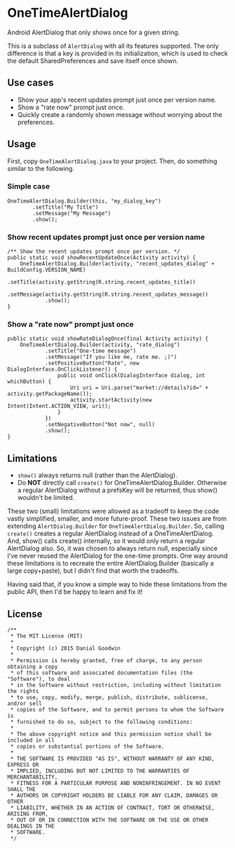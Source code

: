 # OneTimeAlertDialog
Android AlertDialog that only shows once for a given string.

This is a subclass of `AlertDialog` with all its features supported. The only difference is that a key is provided in its initialization, which is used to check the default SharedPreferences and save itself once shown.



## Use cases

- Show your app's recent updates prompt just once per version name.
- Show a "rate now" prompt just once.
- Quickly create a randomly shown message without worrying about the preferences.



## Usage
First, copy `OneTimeAlertDialog.java` to your project. Then, do something similar to the following.

### Simple case

    OneTimeAlertDialog.Builder(this, "my_dialog_key")
            .setTitle("My Title")
            .setMessage("My Message")
            .show();

### Show recent updates prompt just once per version name

    /** Show the recent updates prompt once per version. */
    public static void showRecentUpdateOnce(Activity activity) {
        OneTimeAlertDialog.Builder(activity, "recent_updates_dialog" + BuildConfig.VERSION_NAME)
                .setTitle(activity.getString(R.string.recent_updates_title))
                .setMessage(activity.getString(R.string.recent_updates_message))
                .show();
    }

### Show a "rate now" prompt just once

    public static void showRateDialogOnce(final Activity activity) {
        OneTimeAlertDialog.Builder(activity, "rate_dialog")
                .setTitle("One-time message")
                .setMessage("If you like me, rate me. ;)")
                .setPositiveButton("Rate", new DialogInterface.OnClickListener() {
                    public void onClick(DialogInterface dialog, int whichButton) {
                        Uri uri = Uri.parse("market://details?id=" + activity.getPackageName());
                        activity.startActivity(new Intent(Intent.ACTION_VIEW, uri));
                    }
                })
                .setNegativeButton("Not now", null)
                .show();
    }



## Limitations

- `show()` always returns null (rather than the AlertDialog).
- Do **NOT** directly call `create()` for OneTimeAlertDialog.Builder. Otherwise a regular AlertDialog without a prefsKey will be returned, thus show() wouldn't be limited.

These two (small) limitations were allowed as a tradeoff to keep the code vastly simplified, smaller, and more future-proof. These two issues are from extending `AlertDialog.Builder` for `OneTimeAlertDialog.Builder`. So, calling `create()` creates a regular AlertDialog instead of a OneTimeAlertDialog. And, show() calls create() internally, so it would only return a regular AlertDialog also. So, it was chosen to always return null, especially since I've never reused the AlertDialog for the one-time prompts. One way around these limitations is to recreate the entire AlertDialog.Builder (basically a large copy+paste), but I didn't find that worth the tradeoffs.

Having said that, if you know a simple way to hide these limitations from the public API, then I'd be happy to learn and fix it!



## License

	/**
	 * The MIT License (MIT)
	 *
	 * Copyright (c) 2015 Danial Goodwin
	 *
	 * Permission is hereby granted, free of charge, to any person obtaining a copy
	 * of this software and associated documentation files (the "Software"), to deal
	 * in the Software without restriction, including without limitation the rights
	 * to use, copy, modify, merge, publish, distribute, sublicense, and/or sell
	 * copies of the Software, and to permit persons to whom the Software is
	 * furnished to do so, subject to the following conditions:
	 *
	 * The above copyright notice and this permission notice shall be included in all
	 * copies or substantial portions of the Software.
	 *
	 * THE SOFTWARE IS PROVIDED "AS IS", WITHOUT WARRANTY OF ANY KIND, EXPRESS OR
	 * IMPLIED, INCLUDING BUT NOT LIMITED TO THE WARRANTIES OF MERCHANTABILITY,
	 * FITNESS FOR A PARTICULAR PURPOSE AND NONINFRINGEMENT. IN NO EVENT SHALL THE
	 * AUTHORS OR COPYRIGHT HOLDERS BE LIABLE FOR ANY CLAIM, DAMAGES OR OTHER
	 * LIABILITY, WHETHER IN AN ACTION OF CONTRACT, TORT OR OTHERWISE, ARISING FROM,
	 * OUT OF OR IN CONNECTION WITH THE SOFTWARE OR THE USE OR OTHER DEALINGS IN THE
	 * SOFTWARE.
	 */